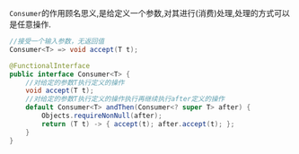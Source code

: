 `Consumer`的作用顾名思义,是给定义一个参数,对其进行(消费)处理,处理的方式可以是任意操作.
```java
//接受一个输入参数，无返回值
Consumer<T> => void accept(T t);
```


```java
@FunctionalInterface
public interface Consumer<T> {
    //对给定的参数T执行定义的操作
    void accept(T t);
    //对给定的参数T执行定义的操作执行再继续执行after定义的操作
    default Consumer<T> andThen(Consumer<? super T> after) {
        Objects.requireNonNull(after);
        return (T t) -> { accept(t); after.accept(t); };
    }
}
```